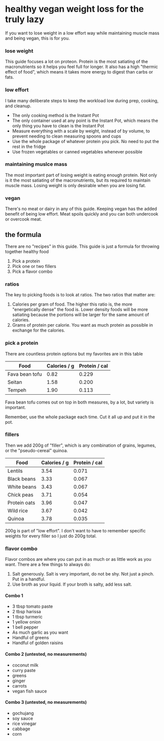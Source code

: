 # healthy vegan weight loss for the truly lazy
If you want to lose weight in a low effort way while maintaining muscle mass and being vegan, this is for you. 

### lose weight
This guide focuses a lot on proteon. Protein is the most satiating of the macronutrients so it helps you feel full for longer. It also has a high "thermic effect of food", which means it takes more energy to digest than carbs or fats.

### low effort
I take many deliberate steps to keep the workload low during prep, cooking, and cleanup.
* The only cooking method is the Instant Pot
* The only container used at any point is the Instant Pot, which means the only thing you have to clean is the Instant Pot
* Measure everything with a scale by weight, instead of by volume, to prevent needing to clean measuring spoons and cups
* Use the whole package of whatever protein you pick. No need to put the rest in the fridge
* Use frozen vegetables or canned vegetables whenever possible

### maintaining muslce mass
The most important part of losing weight is eating enough protein. Not only is it the most satiating of the macronutrients, but its required to maintain muscle mass. Losing weight is only desirable when you are losing fat.

### vegan
There's no meat or dairy in any of this guide. Keeping vegan has the added benefit of being low effort. Meat spoils quickly and you can both undercook or overcook meat. 

## the formula
There are no "recipes" in this guide. This guide is just a formula for throwing together healthy food
1. Pick a protein
2. Pick one or two fillers
3. Pick a flavor combo

### ratios
The key to picking foods is to look at ratios. The two ratios that matter are:
1. Calories per gram of food. The higher this ratio is, the more "energetically dense" the food is. Lower density foods will be more satiating because the portions will be larger for the same amount of calories.
2. Grams of protein per calorie. You want as much protein as possible in exchange for the calories.



### pick a protein
There are countless protein options but my favorites are in this table

| Food           | Calories / g | Protein / cal |
|----------------|--------------|---------------|
| Fava bean tofu |    0.82      |   0.229       |
| Seitan         |    1.58      |   0.200       |
| Tempeh         |    1.90      |   0.113       |

Fava bean tofu comes out on top in both measures, by a lot, but variety is important.

Remember, use the whole package each time. Cut it all up and put it in the pot.

### fillers
Then we add 200g of "filler", which is any combination of grains, legumes, or the "pseudo-cereal" quinoa. 

| Food           | Calories / g | Protein / cal |
|----------------|--------------|---------------|
| Lentils        |    3.54      |   0.071       |
| Black beans    |    3.33      |   0.067       |
| White beans    |    3.43      |   0.067       |
| Chick peas     |    3.71      |   0.054       |
| Protein oats   |    3.96      |   0.047       |
| Wild rice      |    3.67      |   0.042       |
| Quinoa         |    3.78      |   0.035       |


200g is part of "low effort". I don't want to have to remember specific weights for every filler so I just do 200g total.

### flavor combo
Flavor combos are where you can put in as much or as little work as you want. There are a few things to always do:
1. Salt generously. Salt is very important, do not be shy. Not just a pinch. Put in a handful.
2. Use broth as your liquid. If your broth is salty, add less salt.


#### Combo 1
* 3 tbsp tomato paste
* 2 tbsp harissa
* 1 tbsp turmeric
* 1 yellow onion
* 1 bell pepper
* As much garlic as you want
* Handful of greens
* Handful of golden raisins

#### Combo 2 (untested, no measurements)
* coconut milk
* curry paste
* greens
* ginger
* carrots
* vegan fish sauce

#### Combo 3 (untested, no measurements)
* gochujang
* soy sauce
* rice vinegar
* cabbage
* corn
